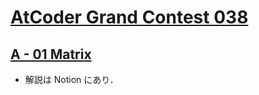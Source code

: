 # [AtCoder Grand Contest 038](https://atcoder.jp/contests/agc038)

## [A - 01 Matrix](https://atcoder.jp/contests/agc038/tasks/agc038_a)
- 解説は Notion にあり．
